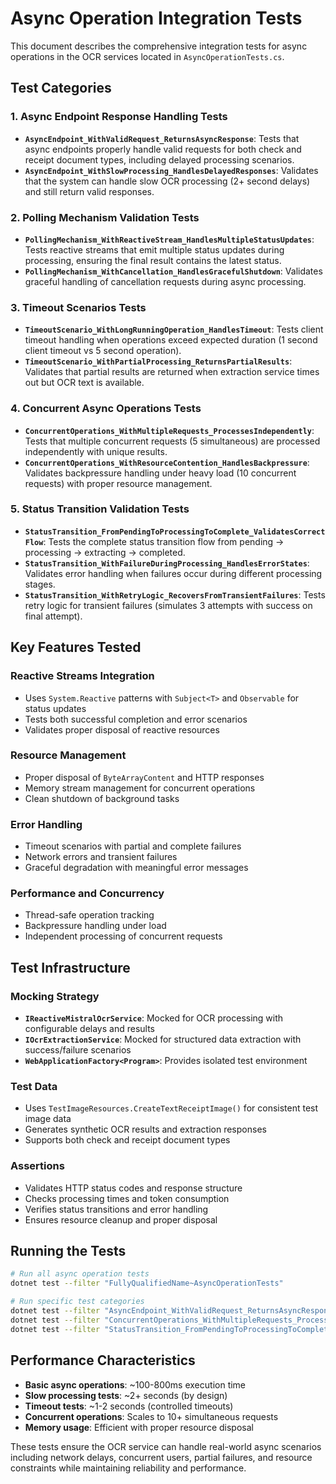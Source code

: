 # Async Operation Integration Tests

This document describes the comprehensive integration tests for async operations in the OCR services located in `AsyncOperationTests.cs`.

## Test Categories

### 1. Async Endpoint Response Handling Tests

- **`AsyncEndpoint_WithValidRequest_ReturnsAsyncResponse`**: Tests that async endpoints properly handle valid requests for both check and receipt document types, including delayed processing scenarios.
- **`AsyncEndpoint_WithSlowProcessing_HandlesDelayedResponses`**: Validates that the system can handle slow OCR processing (2+ second delays) and still return valid responses.

### 2. Polling Mechanism Validation Tests

- **`PollingMechanism_WithReactiveStream_HandlesMultipleStatusUpdates`**: Tests reactive streams that emit multiple status updates during processing, ensuring the final result contains the latest status.
- **`PollingMechanism_WithCancellation_HandlesGracefulShutdown`**: Validates graceful handling of cancellation requests during async processing.

### 3. Timeout Scenarios Tests

- **`TimeoutScenario_WithLongRunningOperation_HandlesTimeout`**: Tests client timeout handling when operations exceed expected duration (1 second client timeout vs 5 second operation).
- **`TimeoutScenario_WithPartialProcessing_ReturnsPartialResults`**: Validates that partial results are returned when extraction service times out but OCR text is available.

### 4. Concurrent Async Operations Tests

- **`ConcurrentOperations_WithMultipleRequests_ProcessesIndependently`**: Tests that multiple concurrent requests (5 simultaneous) are processed independently with unique results.
- **`ConcurrentOperations_WithResourceContention_HandlesBackpressure`**: Validates backpressure handling under heavy load (10 concurrent requests) with proper resource management.

### 5. Status Transition Validation Tests

- **`StatusTransition_FromPendingToProcessingToComplete_ValidatesCorrectFlow`**: Tests the complete status transition flow from pending → processing → extracting → completed.
- **`StatusTransition_WithFailureDuringProcessing_HandlesErrorStates`**: Validates error handling when failures occur during different processing stages.
- **`StatusTransition_WithRetryLogic_RecoversFromTransientFailures`**: Tests retry logic for transient failures (simulates 3 attempts with success on final attempt).

## Key Features Tested

### Reactive Streams Integration
- Uses `System.Reactive` patterns with `Subject<T>` and `Observable` for status updates
- Tests both successful completion and error scenarios
- Validates proper disposal of reactive resources

### Resource Management
- Proper disposal of `ByteArrayContent` and HTTP responses
- Memory stream management for concurrent operations
- Clean shutdown of background tasks

### Error Handling
- Timeout scenarios with partial and complete failures
- Network errors and transient failures
- Graceful degradation with meaningful error messages

### Performance and Concurrency
- Thread-safe operation tracking
- Backpressure handling under load
- Independent processing of concurrent requests

## Test Infrastructure

### Mocking Strategy
- **`IReactiveMistralOcrService`**: Mocked for OCR processing with configurable delays and results
- **`IOcrExtractionService`**: Mocked for structured data extraction with success/failure scenarios
- **`WebApplicationFactory<Program>`**: Provides isolated test environment

### Test Data
- Uses `TestImageResources.CreateTextReceiptImage()` for consistent test image data
- Generates synthetic OCR results and extraction responses
- Supports both check and receipt document types

### Assertions
- Validates HTTP status codes and response structure
- Checks processing times and token consumption
- Verifies status transitions and error handling
- Ensures resource cleanup and proper disposal

## Running the Tests

```bash
# Run all async operation tests
dotnet test --filter "FullyQualifiedName~AsyncOperationTests"

# Run specific test categories
dotnet test --filter "AsyncEndpoint_WithValidRequest_ReturnsAsyncResponse"
dotnet test --filter "ConcurrentOperations_WithMultipleRequests_ProcessesIndependently"
dotnet test --filter "StatusTransition_FromPendingToProcessingToComplete_ValidatesCorrectFlow"
```

## Performance Characteristics

- **Basic async operations**: ~100-800ms execution time
- **Slow processing tests**: ~2+ seconds (by design)
- **Timeout tests**: ~1-2 seconds (controlled timeouts)
- **Concurrent operations**: Scales to 10+ simultaneous requests
- **Memory usage**: Efficient with proper resource disposal

These tests ensure the OCR service can handle real-world async scenarios including network delays, concurrent users, partial failures, and resource constraints while maintaining reliability and performance.